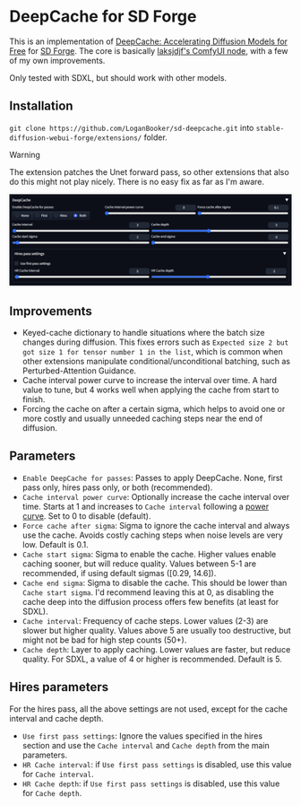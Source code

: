 # DeepCache for SD Forge

This is an implementation of [DeepCache: Accelerating Diffusion Models for Free](https://horseee.github.io/Diffusion_DeepCache/) for [SD Forge](https://github.com/lllyasviel/stable-diffusion-webui-forge). The core is basically [laksjdjf's ComfyUI node](https://gist.github.com/laksjdjf/435c512bc19636e9c9af4ee7bea9eb86), with a few of my own improvements.

Only tested with SDXL, but should work with other models.

## Installation

`git clone https://github.com/LoganBooker/sd-deepcache.git` into `stable-diffusion-webui-forge/extensions/` folder.

> [!WARNING]
> The extension patches the Unet forward pass, so other extensions that also do this might not play nicely. There is no easy fix as far as I'm aware.

![sd-forge-example-image](assets/deepcache_script_ui.png)

## Improvements

- Keyed-cache dictionary to handle situations where the batch size changes during diffusion. This fixes errors such as `Expected size 2 but got size 1 for tensor number 1 in the list`, which is common when other extensions manipulate conditional/unconditional batching, such as Perturbed-Attention Guidance.
- Cache interval power curve to increase the interval over time. A hard value to tune, but 4 works well when applying the cache from start to finish.
- Forcing the cache on after a certain sigma, which helps to avoid one or more costly and usually unneeded caching steps near the end of diffusion.

## Parameters

- `Enable DeepCache for passes`: Passes to apply DeepCache. None, first pass only, hires pass only, or both (recommended).
- `Cache interval power curve`: Optionally increase the cache interval over time. Starts at 1 and increases to `Cache interval` following a [power curve](https://www.wolframalpha.com/input?i=plot+pow%28x%2C+4%29+from+0+to+1). Set to 0 to disable (default).
- `Force cache after sigma`: Sigma to ignore the cache interval and always use the cache. Avoids costly caching steps when noise levels are very low. Default is 0.1.
- `Cache start sigma`: Sigma to enable the cache. Higher values enable caching sooner, but will reduce quality. Values between 5-1 are recommended, if using default sigmas ([0.29, 14.6]).
- `Cache end sigma`: Sigma to disable the cache. This should be lower than `Cache start sigma`. I'd recommend leaving this at 0, as disabling the cache deep into the diffusion process offers few benefits (at least for SDXL).
- `Cache interval`: Frequency of cache steps. Lower values (2-3) are slower but higher quality. Values above 5 are usually too destructive, but might not be bad for high step counts (50+).
- `Cache depth`: Layer to apply caching. Lower values are faster, but reduce quality. For SDXL, a value of 4 or higher is recommended. Default is 5.

## Hires parameters

For the hires pass, all the above settings are not used, except for the cache interval and cache depth.

- `Use first pass settings`: Ignore the values specified in the hires section and use the `Cache interval` and `Cache depth` from the main parameters.
- `HR Cache interval`: if `Use first pass settings` is disabled, use this value for `Cache interval`.
- `HR Cache depth`: if `Use first pass settings` is disabled, use this value for `Cache depth`.
